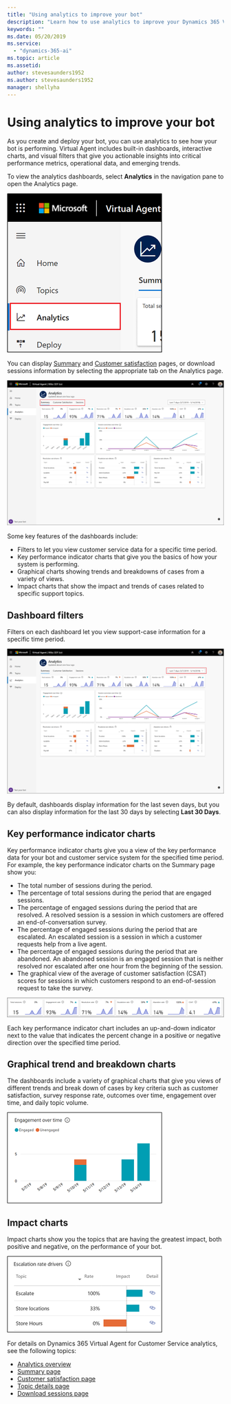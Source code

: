 ```yaml
---
title: "Using analytics to improve your bot"
description: "Learn how to use analytics to improve your Dynamics 365 Virtual Agent for Customer Service."
keywords: ""
ms.date: 05/20/2019
ms.service:
  - "dynamics-365-ai"
ms.topic: article
ms.assetid: 
author: stevesaunders1952
ms.author: stevesaunders1952
manager: shellyha
---
```


# Using analytics to improve your bot

As you create and deploy your bot, you can use analytics to see how your bot is performing. Virtual Agent includes built-in dashboards, interactive charts, and visual filters that give you actionable insights into critical performance metrics, operational data, and emerging trends.

To view the analytics dashboards, select **Analytics** in the navigation pane to open the Analytics page.

![Open Analytics page](media/open-analytics.png)

You can display [Summary](analytics-summary.md) and [Customer satisfaction](analytics-csat.md) pages, or download sessions information by selecting the appropriate tab on the Analytics page.

![Dashboard tabs](media/dashboard-tabs.png)

Some key features of the dashboards include:

* Filters to let you view customer service data for a specific time period.
* Key performance indicator charts that give you the basics of how your system is performing.
* Graphical charts showing trends and breakdowns of cases from a variety of views.
* Impact charts that show the impact and trends of cases related to specific support topics.

## Dashboard filters

Filters on each dashboard let you view support-case information for a specific time period.

![Dashboard filters](media/dashboard-filters.png)

By default, dashboards display information for the last seven days, but you can also display information for the last 30 days by selecting **Last 30 Days**.

## Key performance indicator charts

Key performance indicator charts give you a view of the key performance data for your bot and customer service system for the specified time period. For example, the key performance indicator charts on the Summary page show you:

* The total number of sessions during the period.
* The percentage of total sessions during the period that are engaged sessions.
* The percentage of engaged sessions during the period that are resolved. A resolved session is a session in which customers are offered an end-of-conversation survey.
* The percentage of engaged sessions during the period that are escalated. An escalated session is a session in which a customer requests help from a live agent.
* The percentage of engaged sessions during the period that are abandoned. An abandoned session is an engaged session that is neither resolved nor escalated after one hour from the beginning of the session.
* The graphical view of the average of customer satisfaction (CSAT) scores for sessions in which customers respond to an end-of-session request to take the survey.

![KPI summary charts](media/summary-charts.png)

Each key performance indicator chart includes an up-and-down indicator next to the value that indicates the percent change in a positive or negative direction over the specified time period.

## Graphical trend and breakdown charts

The dashboards include a variety of graphical charts that give you views of different trends and break down of cases by key criteria such as customer satisfaction, survey response rate, outcomes over time, engagement over time, and daily topic volume.

![Graphical charts](media/engagement-over-time.png)

## Impact charts

Impact charts show you the topics that are having the greatest impact, both positive and negative, on the performance of your bot.

![Impact charts](media/escalation-rate-drivers.png)



For details on Dynamics 365 Virtual Agent for Customer Service analytics, see the following topics:

* [Analytics overview](analytics-overview.md)
* [Summary page](analytics-summary.md)
* [Customer satisfaction page](analytics-CSAT.md)
* [Topic details page](analytics-topic-details.md)
* [Download sessions page](analytics-sessions.md)
